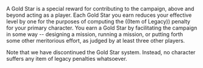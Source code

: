 A Gold Star is a special reward for contributing to the campaign, above and beyond acting as a player. Each Gold Star you earn reduces your effective level by one for the purposes of computing the ((Item of Legacy)) penalty for your primary character. You earn a Gold Star by facilitating the campaign in some way -- designing a mission, running a mission, or putting forth some other meritorious effort, as judged by at least three other players.

Note that we have discontinued the Gold Star system. Instead, no character suffers any item of legacy penalties whatsoever.
